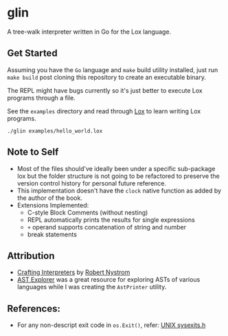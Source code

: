 # glin

A tree-walk interpreter written in Go for the Lox language.

## Get Started

Assuming you have the `Go` language and `make` build utility installed, just run `make build` post cloning this repository to create an executable binary.

The REPL might have bugs currently so it's just better to execute Lox programs through a file.

See the `examples` directory and read through [Lox](https://craftinginterpreters.com/the-lox-language.html) to learn writing Lox programs.

```
./glin examples/hello_world.lox
```

## Note to Self

- Most of the files should've ideally been under a specific sub-package lox but the folder structure is not going to be refactored to preserve the version control history for personal future reference.
- This implementation doesn't have the `clock` native function as added by the author of the book.
- Extensions Implemented:
  - C-style Block Comments (without nesting)
  - REPL automatically prints the results for single expressions
  - `+` operand supports concatenation of string and number
  - break statements

## Attribution

- [Crafting Interpreters](https://craftinginterpreters.com/) by [Robert Nystrom](https://github.com/munificent)
- [AST Explorer](https://astexplorer.net/) was a great resource for exploring ASTs of various languages while I was creating the `AstPrinter` utility.

## References:

- For any non-descript exit code in `os.Exit()`, refer: [UNIX sysexits.h](https://www.freebsd.org/cgi/man.cgi?query=sysexits&apropos=0&sektion=0&manpath=FreeBSD+4.3-RELEASE&format=html)
